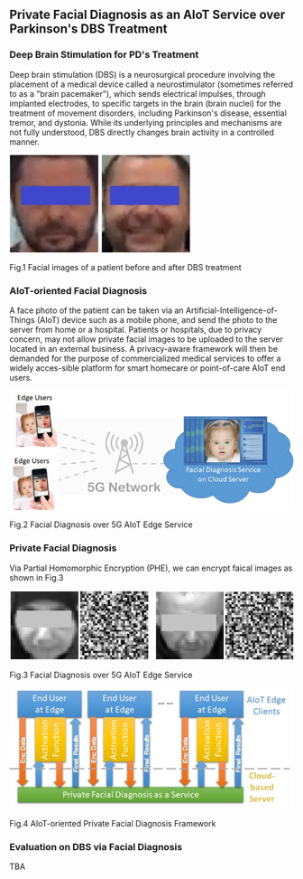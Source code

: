 ## Private Facial Diagnosis as an AIoT Service over Parkinson's DBS Treatment

### Deep Brain Stimulation for PD's Treatment
Deep brain stimulation (DBS) is a neurosurgical procedure involving the placement of a medical device called a neurostimulator (sometimes referred to as a "brain pacemaker"), which sends electrical impulses, through implanted electrodes, to specific targets in the brain (brain nuclei) for the treatment of movement disorders, including Parkinson's disease, essential tremor, and dystonia. While its underlying principles and mechanisms are not fully understood, DBS directly changes brain activity in a controlled manner.

![alt text](Figure01.jpg)

Fig.1 Facial images of a patient before and after DBS treatment


### AIoT-oriented Facial Diagnosis
A face photo of the patient can be taken via an Artificial-Intelligence-of-Things (AIoT) device such as a mobile phone, and send the photo to the server from home or a hospital. Patients or hospitals, due to privacy concern, may not allow private facial images to be uploaded to the server located in an external business. A privacy-aware framework will then be demanded for the purpose of commercialized medical services to offer a widely acces-sible platform for smart homecare or point-of-care AIoT end users.

![alt text](Figure02.jpg)

Fig.2 Facial Diagnosis over 5G AIoT Edge Service


### Private Facial Diagnosis
Via Partial Homomorphic Encryption (PHE), we can encrypt faical images as shown in Fig.3

![alt text](Figure03.jpg)

Fig.3 Facial Diagnosis over 5G AIoT Edge Service

![alt text](Figure04.jpg)

Fig.4 AIoT-oriented Private Facial Diagnosis Framework


### Evaluation on DBS via Facial Diagnosis
TBA
